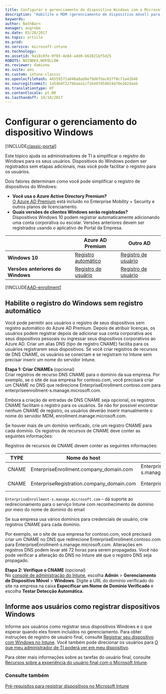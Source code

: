 ```yaml
---
title: Configurar o gerenciamento do dispositivo Windows com o Microsoft Intune
description: "Habilite o MDM (gerenciamento de dispositivo móvel) para dispositivos Windows com o Microsoft Intune."
keywords: 
author: NathBarn
manager: angrobe
ms.date: 03/20/2017
ms.topic: article
ms.prod: 
ms.service: microsoft-intune
ms.technology: 
ms.assetid: 9a18c0fe-9f03-4e84-a4d0-b63821bf5d25
ROBOTS: NOINDEX,NOFOLLOW
ms.reviewer: damionw
ms.suite: ems
ms.custom: intune-classic
ms.openlocfilehash: 44559572a048a0ad8e79d6fdac837f0c71a42646
ms.sourcegitcommit: 1a54bdf22786aea1cf1b497d54024470e1024aeb
ms.translationtype: HT
ms.contentlocale: pt-BR
ms.lasthandoff: 10/10/2017
---
```

# <a name="set-up-windows-device-management"></a>Configurar o gerenciamento do dispositivo Windows

[!INCLUDE[classic-portal](../includes/classic-portal.md)]

Este tópico ajuda os administradores de TI a simplificar o registro do Windows para os seus usuários.  Dispositivos do Windows podem ser registrados sem etapas adicionais, mas você pode facilitar o registro para os usuários.

Dois fatores determinam como você pode simplificar o registro de dispositivos do Windows:
- **Você usa o Azure Active Directory Premium?** <br>[O Azure AD Premium](https://docs.microsoft.com/azure/active-directory/active-directory-get-started-premium) está incluído no Enterprise Mobility + Security e outros planos de licenciamento.
- **Quais versões de clientes Windows serão registradas?** <br>Dispositivos Windows 10 podem registrar automaticamente adicionando uma conta corporativa ou escolar. Versões anteriores devem ser registrados usando o aplicativo de Portal da Empresa.

||**Azure AD Premium**|**Outro AD**|
|----------|---------------|---------------|  
|**Windows 10**|[Registro automático](#enable-windows-10-automatic-enrollment) |[Registro de usuário](#enable-windows-enrollment-without-automatic-enrollment)|
|**Versões anteriores do Windows**|[Registro de usuário](#enable-windows-enrollment-without-automatic-enrollment)|[Registro de usuário](#enable-windows-enrollment-without-automatic-enrollment)|

[!INCLUDE[AAD-enrollment](../includes/win10-automatic-enrollment-aad.md)]

## <a name="enable-windows-enrollment-without-automatic-enrollment"></a>Habilite o registro do Windows sem registro automático
Você pode permitir aos usuários o registro de seus dispositivos sem registro automático do Azure AD Premium. Depois de atribuir licenças, os usuários podem registrar depois de adicionar sua conta corporativa aos seus dispositivos pessoais ou ingressar seus dispositivos corporativos ao Azure AD. Criar um alias DNS (tipo de registro CNAME) facilita para os usuários registrarem seus dispositivos. Se você criar registros de recursos de DNS CNAME, os usuários se conectam e se registram no Intune sem precisar inserir um nome do servidor Intune.

**Etapa 1: Criar CNAMEs** (opcional)<br>
Criar registros de recurso DNS CNAME para o domínio da sua empresa. Por exemplo, se o site de sua empresa for contoso.com, você precisará criar um CNAME no DNS que redirecione EnterpriseEnrollment.contoso.com para enterpriseenrollment-s.manage.microsoft.com.

Embora a criação de entradas de DNS CNAME seja opcional, os registros CNAME facilitam o registro para os usuários. Se não for possível encontrar nenhum CNAME de registro, os usuários deverão inserir manualmente o nome do servidor MDM, enrollment.manage.microsoft.com.

Se houver mais de um domínio verificado, crie um registro CNAME para cada domínio. Os registros de recursos de CNAME deve conter as seguintes informações:

Registros de recursos de CNAME devem conter as seguintes informações:

|TYPE|Nome do host|Aponta para|TTL|
|--------|-------------|-------------|-------|
|CNAME|EnterpriseEnrollment.company_domain.com|EnterpriseEnrollment-s.manage.microsoft.com |1 hora|
|CNAME|EnterpriseRegistration.company_domain.com|EnterpriseRegistration.windows.net|1 hora|

`EnterpriseEnrollment-s.manage.microsoft.com` – dá suporte ao redirecionamento para o serviço Intune com reconhecimento de domínio por meio do nome de domínio do email

Se sua empresa usa vários domínios para credenciais de usuário, crie registros CNAME para cada domínio.

Por exemplo, se o site de sua empresa for contoso.com, você precisará criar um CNAME no DNS que redirecione EnterpriseEnrollment.contoso.com para EnterpriseEnrollment-s.manage.microsoft.com. Alterações em registros DNS podem levar até 72 horas para serem propagadas. Você não pode verificar a alteração do DNS no Intune até que o registro DNS seja propagado.

**Etapa 2: Verifique o CNAME** (opcional)<br>
No [console de administração do Intune](https://manage.microsoft.com), escolha **Admin** &gt; **Gerenciamento de Dispositivo Móvel** &gt; **Windows**. Digite a URL do domínio verificado do site na empresa na caixa **Especificar um Nome de Domínio Verificado** e escolha **Testar Detecção Automática**.

## <a name="tell-users-how-to-enroll-windows-devices"></a>Informe aos usuários como registrar dispositivos Windows
Informe aos usuários como registrar seus dispositivos Windows e o que esperar quando eles forem incluídos no gerenciamento.
Para obter instruções de registro de usuário final, consulte [Registrar seu dispositivo com Windows no Intune](https://docs.microsoft.com/intune-user-help/enroll-your-device-in-intune-windows). Você também pode direcionar os usuários para [O que meu administrador de TI poderá ver em meu dispositivo](https://docs.microsoft.com/intune-user-help/what-can-your-it-administrator-see-when-you-enroll-your-device-in-intune-windows).

Para obter mais informações sobre as tarefas do usuário final, consulte [Recursos sobre a experiência do usuário final com o Microsoft Intune](/intune/end-user-educate).

### <a name="see-also"></a>Consulte também
[Pré-requisitos para registrar dispositivos no Microsoft Intune](prerequisites-for-enrollment.md)

